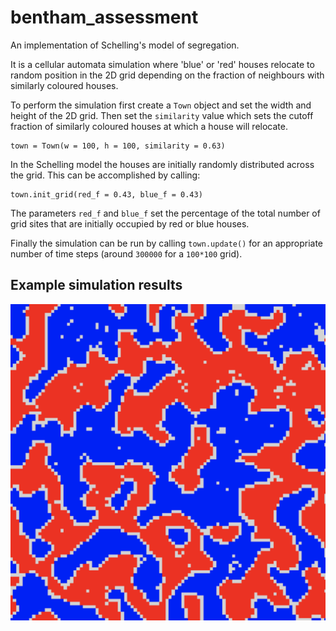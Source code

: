# bentham_assessment

An implementation of Schelling's model of segregation.

It is a cellular automata simulation where 'blue' or 'red' houses relocate to random position in the 2D grid depending on the fraction of neighbours with similarly coloured houses. 

To perform the simulation first create a ```Town``` object and set the width and height of the 2D grid.
Then set the ```similarity``` value which sets the cutoff fraction of similarly coloured houses at which a house will relocate.
```
town = Town(w = 100, h = 100, similarity = 0.63)
```
In the Schelling model the houses are initially randomly distributed across the grid.
This can be accomplished by calling:
```
town.init_grid(red_f = 0.43, blue_f = 0.43)
```
The parameters ```red_f``` and ```blue_f``` set the percentage of the total number of grid sites that are initially occupied by red or blue houses. 

Finally the simulation can be run by calling ```town.update()``` for an appropriate number of time steps (around ```300000``` for a ```100*100``` grid). 

## Example simulation results  
![Example simulation results.](https://raw.githubusercontent.com/lennon-phys/bentham_assessment/main/example.png)

